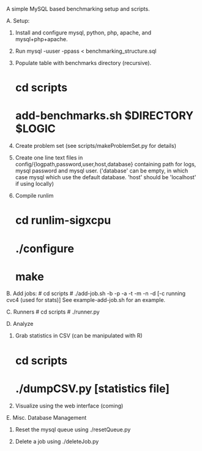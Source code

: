 A simple MySQL based benchmarking setup and scripts.

A. Setup:

1. Install and configure mysql, python, php, apache, and mysql+php+apache.

2. Run
    mysql -uuser -ppass < benchmarking_structure.sql

3. Populate table with benchmarks directory (recursive).

    # cd scripts
    # add-benchmarks.sh $DIRECTORY $LOGIC

4. Create problem set (see scripts/makeProblemSet.py for details)

5. Create one line text files in config/{logpath,password,user,host,database} containing path for logs, mysql password and mysql user. 
    ('database' can be empty, in which case mysql which use the default database. 'host' should be 'localhost' if using locally)

6. Compile runlim

    # cd runlim-sigxcpu
    # ./configure
    # make

B. Add jobs:
    # cd scripts
    # ./add-job.sh -b <binary-path> -p <problem-set> -a <args> -t <time-limit> -m <memory-limit> -n <job-name> -d <job-description> [-c running cvc4 (used for stats)]
  See example-add-job.sh for an example.

C. Runners
    # cd scripts
    # ./runner.py <job id>

D. Analyze

1. Grab statistics in CSV (can be manipulated with R)
    # cd scripts
    # ./dumpCSV.py <Job number> [statistics file]

2. Visualize using the web interface (coming)

E. Misc. Database Management

1. Reset the mysql queue using ./resetQueue.py

2. Delete a job using ./deleteJob.py <job id>

